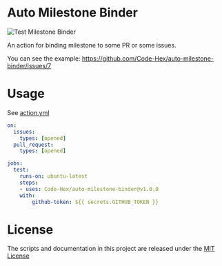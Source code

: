 # Auto Milestone Binder

![Test Milestone Binder](https://github.com/Code-Hex/auto-milestone-binder/workflows/Test%20Milestone%20Binder/badge.svg)

An action for binding milestone to some PR or some issues.

You can see the example: https://github.com/Code-Hex/auto-milestone-binder/issues/7

# Usage

See [action.yml](action.yml)

```yaml
on:
  issues:
    types: [opened]
  pull_request:
    types: [opened]

jobs:
  test:
    runs-on: ubuntu-latest
    steps:
    - uses: Code-Hex/auto-milestone-binder@v1.0.0
    with:
        github-token: ${{ secrets.GITHUB_TOKEN }}
```

# License

The scripts and documentation in this project are released under the [MIT License](LICENSE)
